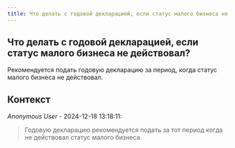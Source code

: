 ```yaml
---
title: Что делать с годовой декларацией, если статус малого бизнеса не действовал?
---
```


## Что делать с годовой декларацией, если статус малого бизнеса не действовал?

Рекомендуется подать годовую декларацию за период, когда статус малого бизнеса не действовал.

## Контекст

_Anonymous User_ - 2024-12-18 13:18:11:

> Годовую декларацию рекомендуется подать за тот период когда не действовал статус малого бизнеса.

